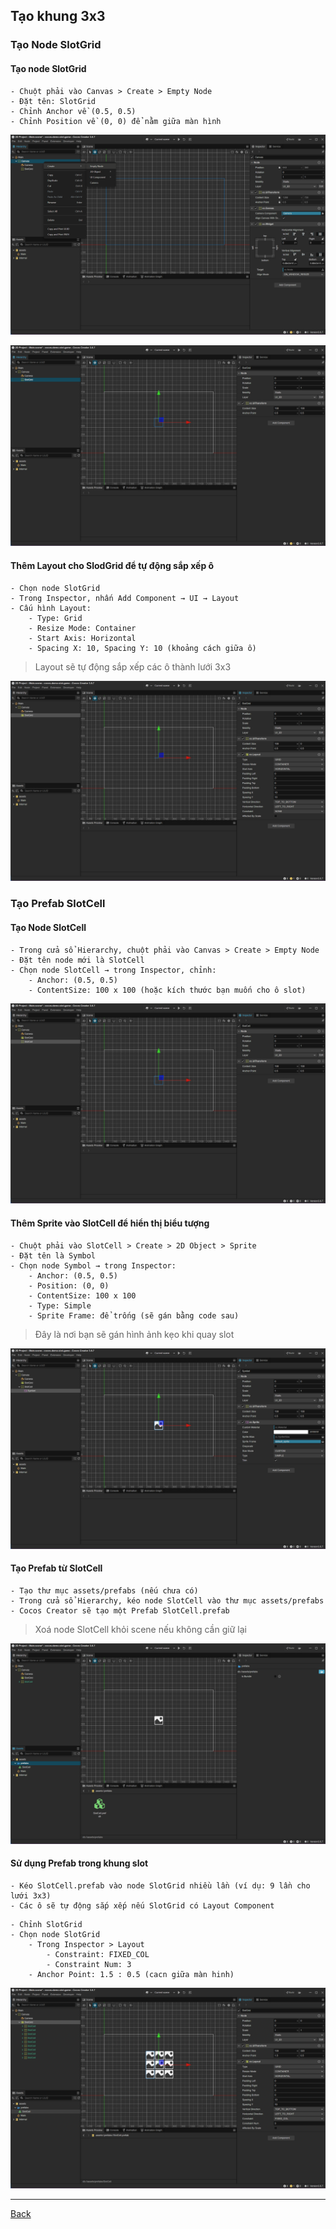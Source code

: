 
## Tạo khung 3x3

### Tạo Node SlotGrid

#### Tạo node SlotGrid
```
- Chuột phải vào Canvas > Create > Empty Node
- Đặt tên: SlotGrid
- Chỉnh Anchor về (0.5, 0.5)
- Chỉnh Position về (0, 0) để nằm giữa màn hình
```

![create-slotgrid](./assets/photos/create-3x3/create-slotgrid.png)

![slot-grid](./assets/photos/create-3x3/slot-grid.png)

#### Thêm Layout cho SlodGrid để tự động sắp xếp ô

```
- Chọn node SlotGrid
- Trong Inspector, nhấn Add Component → UI → Layout
- Cấu hình Layout: 
    - Type: Grid
    - Resize Mode: Container
    - Start Axis: Horizontal
    - Spacing X: 10, Spacing Y: 10 (khoảng cách giữa ô)
```
> Layout sẽ tự động sắp xếp các ô thành lưới 3x3

![slot-grid-add-component-layout](./assets/photos/create-3x3/slot-grid-add-component-layout.png)

### Tạo Prefab SlotCell

#### Tạo Node SlotCell
```
- Trong cửa sổ Hierarchy, chuột phải vào Canvas > Create > Empty Node
- Đặt tên node mới là SlotCell
- Chọn node SlotCell → trong Inspector, chỉnh: 
    - Anchor: (0.5, 0.5)
    - ContentSize: 100 x 100 (hoặc kích thước bạn muốn cho ô slot)
```

![slot-cell](./assets/photos/create-3x3/slot-cell.png)

#### Thêm Sprite vào SlotCell để hiển thị biểu tượng

```
- Chuột phải vào SlotCell > Create > 2D Object > Sprite
- Đặt tên là Symbol
- Chọn node Symbol → trong Inspector: 
    - Anchor: (0.5, 0.5)
    - Position: (0, 0)
    - ContentSize: 100 x 100
    - Type: Simple
    - Sprite Frame: để trống (sẽ gán bằng code sau)
```

> Đây là nơi bạn sẽ gán hình ảnh kẹo khi quay slot

![slot-cell-add-sprite](./assets/photos/create-3x3/slot-cell-add-sprite.png)

#### Tạo Prefab từ SlotCell

```
- Tạo thư mục assets/prefabs (nếu chưa có)
- Trong cửa sổ Hierarchy, kéo node SlotCell vào thư mục assets/prefabs
- Cocos Creator sẽ tạo một Prefab SlotCell.prefab
```

> Xoá node SlotCell khỏi scene nếu không cần giữ lại

![slot-cell-create-prefab](./assets/photos/create-3x3/slot-cell-create-prefab.png)

#### Sử dụng Prefab trong khung slot

```
- Kéo SlotCell.prefab vào node SlotGrid nhiều lần (ví dụ: 9 lần cho lưới 3x3)
- Các ô sẽ tự động sắp xếp nếu SlotGrid có Layout Component
```

```
- Chỉnh SlotGrid
- Chọn node SlotGrid
    - Trong Inspector > Layout
        - Constraint: FIXED_COL
        - Constraint Num: 3
    - Anchor Point: 1.5 : 0.5 (cacn giữa màn hinh)
```

![use-slot-cell](./assets/photos/create-3x3/use-slot-cell.png)

***

[Back](index.md)
